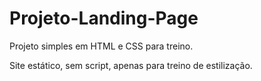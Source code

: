 # Projeto-Landing-Page
Projeto simples em HTML e CSS para treino.

Site estático, sem script, apenas para treino de estilização.
